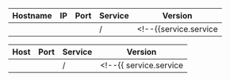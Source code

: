 <!--{% load md %}--><!--{% noemptylines %}-->
<!--{% if show_hostname %}-->

| Hostname | IP | Port | Service | Version |
| ------- | ------- | ------- | ------- | ------- |
<!--{% for service in data %}-->| <!--{{service.hostname}}--> | <!--{{service.ip}}--> | <!--{{service.port}}-->/<!--{{service.protocol}}--> | <!--{{service.service|default:"n/a"}}--> | <!--{{service.version|default:"n/a"}}--> |
<!--{% endfor %}-->

<!--{% else %}-->

| Host | Port | Service | Version |
| ------- | ------- | ------- | ------- |
<!--{% for service in data %}-->| <!--{{service.ip}}--> | <!--{{service.port}}-->/<!--{{service.protocol}}--> | <!--{{ service.service|default:"n/a"}}--> | <!--{{service.version|default:"n/a"}}--> |
<!--{% endfor %}-->
<!--{% endif %}-->

<!--{% endnoemptylines %}-->